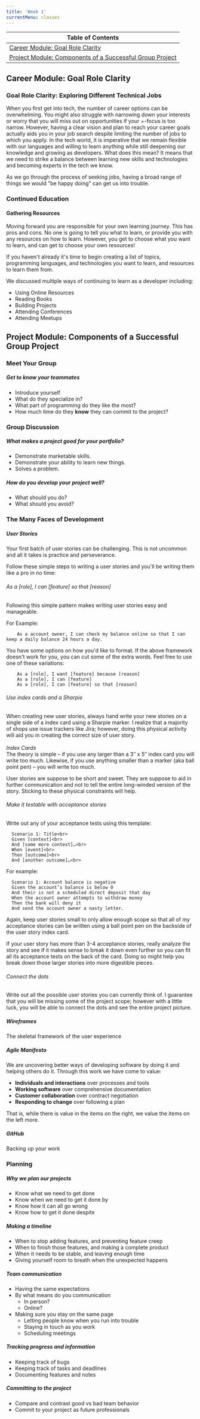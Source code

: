 ```yaml
---
title: 'Week 1'
currentMenu: classes
---
```


| Table of Contents |
|---|
| [Career Module: Goal Role Clarity](#career-module-goal-role-clarity) |
| [Project Module: Components of a Successful Group Project](#project-module-components-of-a-successful-group-project) |

## Career Module: Goal Role Clarity

### Goal Role Clarity: Exploring Different Technical Jobs
When you first get into tech, the number of career options can be overwhelming. You might also struggle with narrowing down your interests or worry that you will miss out on opportunities if your +-focus is too narrow. However, having a clear vision and plan to reach your career goals actually aids you in your job search despite limiting the number of jobs to which you apply. In the tech world, it is imperative that we remain flexible with our languages and willing to learn anything while still deepening our knowledge and growing as developers. What does this mean? It means that we need to strike a balance between learning new skills and technologies and becoming experts in the tech we know.

As we go through the process of seeking jobs, having a broad range of things we would "be happy doing" can get us into trouble.

### Continued Education

#### Gathering Resources
Moving forward you are responsible for your own learning journey. This has pros and cons. No one is going to tell you what to learn, or provide you with any resources on how to learn. However, you get to choose what you want to learn, and can get to choose your own resources!

If you haven't already it's time to begin creating a list of topics, programming languages, and technologies you want to learn, and resources to learn them from.

We discussed multiple ways of continuing to learn as a developer including:
- Using Online Resources
- Reading Books
- Building Projects
- Attending Conferences
- Attending Meetups

## Project Module: Components of a Successful Group Project

### Meet Your Group

##### Get to know your teammates
- Introduce yourself
- What do they specialize in?
- What part of programming do they like the most?
- How much time do they **know** they can commit to the project?

### Group Discussion

##### What makes a project good for your portfolio?
- Demonstrate marketable skills.
- Demonstrate your ability to learn new things.
- Solves a problem.

##### How do you develop your project well?
- What should you do?
- What should you avoid?

### The Many Faces of Development

##### User Stories

Your first batch of user stories can be challenging. This is not uncommon and all it takes is practice and perseverance.

Follow these simple steps to writing a user stories and you'll be writing them like a pro in no time:

###### As a [role], I can [feature] so that [reason]
  Following this simple pattern makes writing user stories easy and manageable.

  For Example:<br>

        As a account owner, I can check my balance online so that I can keep a daily balance 24 hours a day.

  You have some options on how you'd like to format. If the above framework doesn't work for you, you can cut some of the extra words. Feel free to use one of these variations:

        As a [role], I want [feature] because [reason]
        As a [role], I can [feature]
        As a [role], I can [feature] so that [reason]

###### Use index cards and a Sharpie
  When creating new user stories, always hand write your new stories on a single side of a index card using a Sharpie marker. I realize that a majority of shops use issue trackers like Jira; however, doing this physical activity will aid you in creating the correct size of user story.<br><br>
  _Index Cards_<br>
  The theory is simple – if you use any larger than a 3″ x 5″ index card you will write too much. Likewise, if you use anything smaller than a marker (aka ball point pen) – you will write too much.

  User stories are suppose to be short and sweet. They are suppose to aid in further communication and not to tell the entire long-winded version of the story. Sticking to these physical constraints will help.

###### Make it testable with acceptance stories
Write out any of your acceptance tests using this template:

      Scenario 1: Title<br>
      Given [context]<br>
      And [some more context]…<br>
      When [event]<br>
      Then [outcome]<br>
      And [another outcome]…<br>

For example:

      Scenario 1: Account balance is negative
      Given the account’s balance is below 0
      And their is not a scheduled direct deposit that day
      When the account owner attempts to withdraw money
      Then the bank will deny it
      And send the account owner a nasty letter.

Again, keep user stories small to only allow enough scope so that all of my acceptance stories can be written using a ball point pen on the backside of the user story index card.

If your user story has more than 3-4 acceptance stories, really analyze the story and see if it makes sense to break it down even further so you can fit all its acceptance tests on the back of the card. Doing so might help you break down those larger stories into more digestible pieces.

###### Connect the dots
Write out all the possible user stories you can currently think of. I guarantee that you will be missing some of the project scope; however with a little luck, you will be able to connect the dots and see the entire project picture.

##### Wireframes
The skeletal framework of the user experience

##### Agile Manifesto
We are uncovering better ways of developing
software by doing it and helping others do it.
Through this work we have come to value:
* **Individuals and interactions** over processes and tools
* **Working software** over comprehensive documentation
* **Customer collaboration** over contract negotiation
* **Responding to change** over following a plan

That is, while there is value in the items on
the right, we value the items on the left more.

##### GitHub
Backing up your work

### Planning

##### Why we plan our projects
- Know what we need to get done
- Know when we need to get it done by
- Know how it can all go wrong
- Know how to get it done despite

##### Making a timeline
- When to stop adding features, and preventing feature creep
- When to finish those features, and making a complete product
- When it needs to be stable, and leaving enough time
- Giving yourself room to breath when the unexpected happens

##### Team communication
- Having the same expectations
- By what means do you communication
  - In person?
  - Online?
- Making sure you stay on the same page
  - Letting people know when you run into trouble
  - Staying in touch as you work
  - Scheduling meetings

##### Tracking progress and information
- Keeping track of bugs
- Keeping track of tasks and deadlines
- Documenting features and notes

##### Committing to the project
- Compare and contrast good vs bad team behavior
- Commit to your project as future professionals
